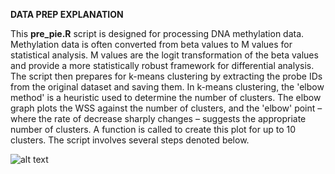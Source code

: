 
**DATA PREP EXPLANATION**

This **pre_pie.R** script is designed for processing DNA methylation data. Methylation data is often converted from beta values to M values for statistical analysis. M values are the logit transformation of the beta values and provide a more statistically robust framework for differential analysis. The script then prepares for k-means clustering by extracting the probe IDs from the original dataset and saving them. In k-means clustering, the 'elbow method' is a heuristic used to determine the number of clusters. The elbow graph plots the WSS against the number of clusters, and the 'elbow' point – where the rate of decrease sharply changes – suggests the appropriate number of clusters. A function is called to create this plot for up to 10 clusters. The script involves several steps denoted below.

![alt text](image.png)
